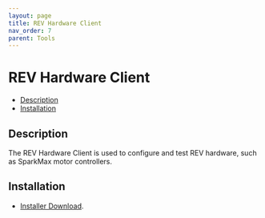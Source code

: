 ```yaml
---
layout: page
title: REV Hardware Client
nav_order: 7
parent: Tools
---
```


# REV Hardware Client

* [Description](#description)
* [Installation](#installation)

## Description

The REV Hardware Client is used to configure and test REV hardware, such as SparkMax motor controllers.

## Installation

* [Installer Download](https://docs.revrobotics.com/rev-hardware-client/).

